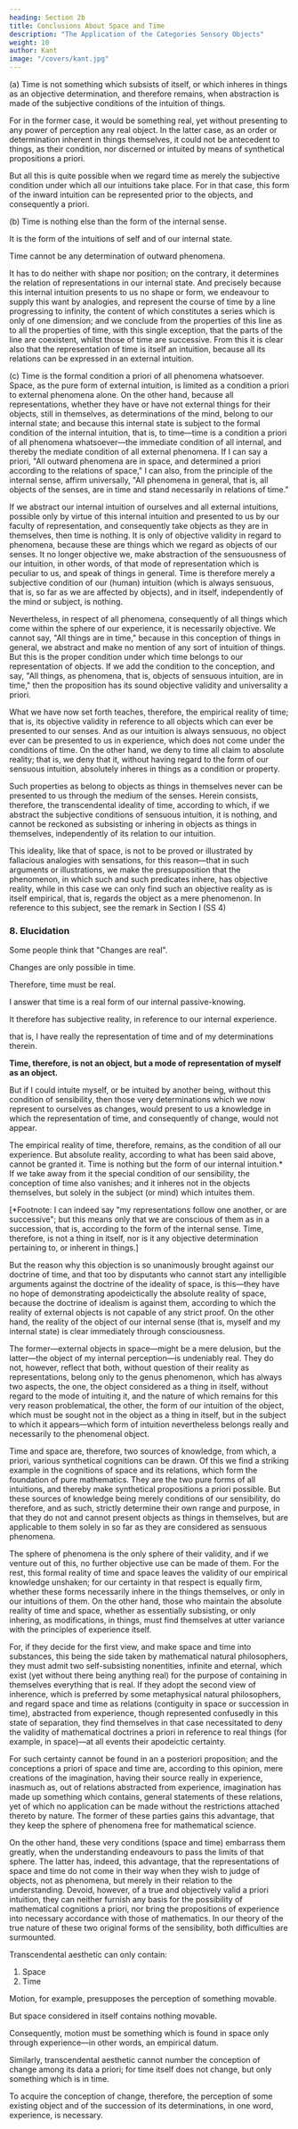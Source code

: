 ```yaml
---
heading: Section 2b
title: Conclusions About Space and Time
description: "The Application of the Categories Sensory Objects"
weight: 10
author: Kant
image: "/covers/kant.jpg"
---
```



<!-- SS 7. Conclusions from the above Conceptions. -->

(a) Time is not something which subsists of itself, or which inheres in things as an objective determination, and therefore remains, when abstraction is made of the subjective conditions of the intuition of things.

For in the former case, it would be something real, yet without presenting to any power of perception any real object. In the latter case, as an order or determination inherent in things themselves, it could not be antecedent to things, as their condition, nor discerned or intuited by means of synthetical propositions a priori.

But all this is quite possible when we regard time as merely the subjective condition under which all our intuitions take place. For in that case, this form of the inward intuition can be represented prior to the objects, and consequently a priori.


(b) Time is nothing else than the form of the internal sense.

It is the form of the intuitions of self and of our internal state.

Time cannot be any determination of outward phenomena.

It has to do neither with shape nor position; on the contrary, it determines the relation of representations in our internal state. And precisely because this internal intuition presents to us no shape or form, we endeavour to supply this want by analogies, and represent the course of time by a line progressing to infinity, the content of which constitutes a series which is only of one dimension; and we conclude from the properties of this line as to all the properties of time, with this single exception, that the parts of the line are coexistent, whilst those of time are successive. From this it is clear also that the representation of time is itself an intuition, because all its relations can be expressed in an external intuition.

(c) Time is the formal condition a priori of all phenomena whatsoever. Space, as the pure form of external intuition, is limited as a condition a priori to external phenomena alone. On the other hand, because all representations, whether they have or have not external things for their objects, still in themselves, as determinations of the mind, belong to our internal state; and because this internal state is subject to the formal condition of the internal intuition, that is, to time—time is a condition a priori of all phenomena whatsoever—the immediate condition of all internal, and thereby the mediate condition of all external phenomena. If I can say a priori, "All outward phenomena are in space, and determined a priori according to the relations of space," I can also, from the principle of the internal sense, affirm universally, "All phenomena in general, that is, all objects of the senses, are in time and stand necessarily in relations of time."

If we abstract our internal intuition of ourselves and all external intuitions, possible only by virtue of this internal intuition and presented to us by our faculty of representation, and consequently take objects as they are in themselves, then time is nothing. It is only of objective validity in regard to phenomena, because these are things which we regard as objects of our senses. It no longer objective we, make abstraction of the sensuousness of our intuition, in other words, of that mode of representation which is peculiar to us, and speak of things in general. Time is therefore merely a subjective condition of our (human) intuition (which is always sensuous, that is, so far as we are affected by objects), and in itself, independently of the mind or subject, is nothing.

Nevertheless, in respect of all phenomena, consequently of all things which come within the sphere of our experience, it is necessarily objective. We cannot say, "All things are in time," because in this conception of things in general, we abstract and make no mention of any sort of intuition of things. But this is the proper condition under which time belongs to our representation of objects. If we add the condition to the conception, and say, "All things, as phenomena, that is, objects of sensuous intuition, are in time," then the proposition has its sound objective validity and universality a priori.

What we have now set forth teaches, therefore, the empirical reality of time; that is, its objective validity in reference to all objects which can ever be presented to our senses. And as our intuition is always sensuous, no object ever can be presented to us in experience, which does not come under the conditions of time. On the other hand, we deny to time all claim to absolute reality; that is, we deny that it, without having regard to the form of our sensuous intuition, absolutely inheres in things as a condition or property. 


Such properties as belong to objects as things in themselves never can be presented to us through the medium of the senses. Herein consists, therefore, the transcendental ideality of time, according to which, if we abstract the subjective conditions of sensuous intuition, it is nothing, and cannot be reckoned as subsisting or inhering in objects as things in themselves, independently of its relation to our intuition. 

This ideality, like that of space, is not to be proved or illustrated by fallacious analogies with sensations, for this reason—that in such arguments or illustrations, we make the presupposition that the phenomenon, in which such and such predicates inhere, has objective reality, while in this case we can only find such an objective reality as is itself empirical, that is, regards the object as a mere phenomenon. In reference to this subject, see the remark in Section I (SS 4)


### 8. Elucidation

<!-- Against this theory, which grants empirical reality to time, but denies to it absolute and transcendental reality, I have heard from intelligent men an objection so unanimously urged that I conclude that it must naturally present itself to every reader to whom these considerations are novel.  -->

Some people think that "Changes are real".

<!-- (this the continual change in our own representations demonstrates, even though the existence of all external phenomena, together with their changes, is denied).  -->

Changes are only possible in time.

Therefore, time must be real.

I answer that time is a real form of our internal passive-knowing.

 <!-- intuition  -->

<!-- But there is no difficulty in answering this. I grant the whole argument. Time, no doubt, is something real, that is, it is the real form of our internal intuition.  -->

It therefore has subjective reality, in reference to our internal experience.

 that is, I have really the representation of time and of my determinations therein. 

**Time, therefore, is not an object, but a mode of representation of myself as an object.**

But if I could intuite myself, or be intuited by another being, without this condition of sensibility, then those very determinations which we now represent to ourselves as changes, would present to us a knowledge in which the representation of time, and consequently of change, would not appear. 

The empirical reality of time, therefore, remains, as the condition of all our experience. But absolute reality, according to what has been said above, cannot be granted it. Time is nothing but the form of our internal intuition.* If we take away from it the special condition of our sensibility, the conception of time also vanishes; and it inheres not in the objects themselves, but solely in the subject (or mind) which intuites them.

[*Footnote: I can indeed say "my representations follow one another, or are successive"; but this means only that we are conscious of them as in a succession, that is, according to the form of the internal sense. Time, therefore, is not a thing in itself, nor is it any objective determination pertaining to, or inherent in things.]


But the reason why this objection is so unanimously brought against our doctrine of time, and that too by disputants who cannot start any intelligible arguments against the doctrine of the ideality of space, is this—they have no hope of demonstrating apodeictically the absolute reality of space, because the doctrine of idealism is against them, according to which the reality of external objects is not capable of any strict proof. On the other hand, the reality of the object of our internal sense (that is, myself and my internal state) is clear immediately through consciousness.

The former—external objects in space—might be a mere delusion, but the latter—the object of my internal perception—is undeniably real. They do not, however, reflect that both, without question of their reality as representations, belong only to the genus phenomenon, which has always two aspects, the one, the object considered as a thing in itself, without regard to the mode of intuiting it, and the nature of which remains for this very reason problematical, the other, the form of our intuition of the object, which must be sought not in the object as a thing in itself, but in the subject to which it appears—which form of intuition nevertheless belongs really and necessarily to the phenomenal object.

Time and space are, therefore, two sources of knowledge, from which, a priori, various synthetical cognitions can be drawn. Of this we find a striking example in the cognitions of space and its relations, which form the foundation of pure mathematics. They are the two pure forms of all intuitions, and thereby make synthetical propositions a priori possible. But these sources of knowledge being merely conditions of our sensibility, do therefore, and as such, strictly determine their own range and purpose, in that they do not and cannot present objects as things in themselves, but are applicable to them solely in so far as they are considered as sensuous phenomena. 

The sphere of phenomena is the only sphere of their validity, and if we venture out of this, no further objective use can be made of them. For the rest, this formal reality of time and space leaves the validity of our empirical knowledge unshaken; for our certainty in that respect is equally firm, whether these forms necessarily inhere in the things themselves, or only in our intuitions of them. On the other hand, those who maintain the absolute reality of time and space, whether as essentially subsisting, or only inhering, as modifications, in things, must find themselves at utter variance with the principles of experience itself.

For, if they decide for the first view, and make space and time into substances, this being the side taken by mathematical natural philosophers, they must admit two self-subsisting nonentities, infinite and eternal, which exist (yet without there being anything real) for the purpose of containing in themselves everything that is real. If they adopt the second view of inherence, which is preferred by some metaphysical natural philosophers, and regard space and time as relations (contiguity in space or succession in time), abstracted from experience, though represented confusedly in this state of separation, they find themselves in that case necessitated to deny the validity of mathematical doctrines a priori in reference to real things (for example, in space)—at all events their apodeictic certainty. 

For such certainty cannot be found in an a posteriori proposition; and the conceptions a priori of space and time are, according to this opinion, mere creations of the imagination, having their source really in experience, inasmuch as, out of relations abstracted from experience, imagination has made up something which contains, general statements of these relations, yet of which no application can be made without the restrictions attached thereto by nature. The former of these parties gains this advantage, that they keep the sphere of phenomena free for mathematical science.

On the other hand, these very conditions (space and time) embarrass them greatly, when the understanding endeavours to pass the limits of that sphere. The latter has, indeed, this advantage, that the representations of space and time do not come in their way when they wish to judge of objects, not as phenomena, but merely in their relation to the understanding. Devoid, however, of a true and objectively valid a priori intuition, they can neither furnish any basis for the possibility of mathematical cognitions a priori, nor bring the propositions of experience into necessary accordance with those of mathematics. In our theory of the true nature of these two original forms of the sensibility, both difficulties are surmounted.

Transcendental aesthetic can only contain:

1. Space
2. Time

<!-- is sufficiently obvious from the fact that all other conceptions appertaining to sensibility, even that of motion, which unites in itself both elements, presuppose something empirical.  -->

Motion, for example, presupposes the perception of something movable. 

But space considered in itself contains nothing movable.

Consequently, motion must be something which is found in space only through experience—in other words, an empirical datum. 


Similarly, transcendental aesthetic cannot number the conception of change among its data a priori; for time itself does not change, but only something which is in time.

To acquire the conception of change, therefore, the perception of some existing object and of the succession of its determinations, in one word, experience, is necessary.
